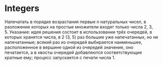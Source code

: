 # Integers
Напечатать в порядке возрастания первые n натуральных чисел, в разложение которых на простые множители входят только числа 2, 3, 5. Указание: идея решения состоит в использовании трёх очередей, в которых хранятся числа, в 2 (3, 5) раз большие уже напечатанных, но не напечатанные; всякий раз из очередей выбирается наименьшее, расположенное в вершине одной из очередей значение, оно печатается, а в хвосты очередей добавляются соответствующие кратные ему; процесс запускается с печати числа 1.
